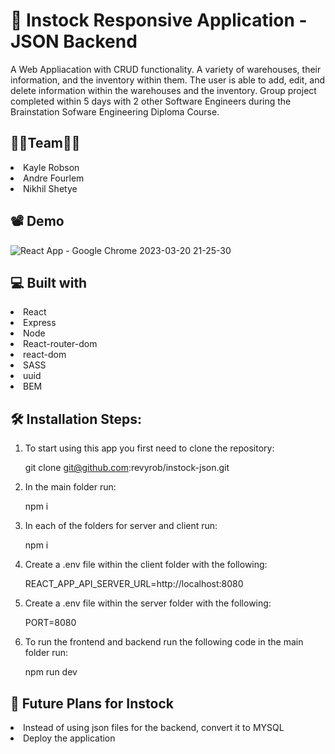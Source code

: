 # 🚀 Instock Responsive Application -  JSON Backend 
A Web Appliacation with CRUD functionality.  A variety of warehouses, their information, and the inventory within them.  The user is able to add, edit, and delete information within the warehouses and the inventory.  Group project completed within 5 days with 2 other Software Engineers during the Brainstation Sofware Engineering Diploma Course.   

## 👩‍💻Team👨‍💻
<li>Kayle Robson</li>
<li>Andre Fourlem</li>
<li>Nikhil Shetye</li>

## 📽️ Demo
![React App - Google Chrome 2023-03-20 21-25-30](https://user-images.githubusercontent.com/66695865/226522121-3c64dd27-7520-469e-904d-830c0a783ba4.gif)


## 💻 Built with
<li>React</li>
<li>Express</li>
<li>Node</li>
<li>React-router-dom</li>
<li>react-dom</li>
<li>SASS</li>
<li>uuid</li>
<li>BEM</li>

## 🛠️ Installation Steps:
1. To start using this app you first need to clone the repository:

    git clone git@github.com:revyrob/instock-json.git
    
2. In the main folder run:

    npm i    

3. In each of the folders for server and client run:

    npm i

4. Create a .env file within the client folder with the following:

    REACT_APP_API_SERVER_URL=http://localhost:8080
    
5. Create a .env file within the server folder with the following:

    PORT=8080

6. To run the frontend and backend run the following code in the main folder run:

    npm run dev
    


## 🔮 Future Plans for Instock

<li>Instead of using json files for the backend, convert it to MYSQL</li>
<li>Deploy the application</li>



